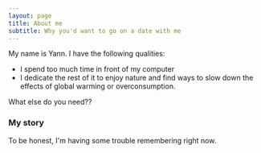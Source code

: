 ```yaml
---
layout: page
title: About me
subtitle: Why you'd want to go on a date with me
---
```


My name is Yann. I have the following qualities:

- I spend too much time in front of my computer
- I dedicate the rest of it to enjoy nature and find ways to slow down the effects of global warming or overconsumption. 

What else do you need??

### My story

To be honest, I'm having some trouble remembering right now.
